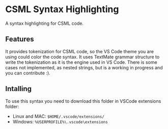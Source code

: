 # CSML Syntax Highlighting

A syntax highlighting for CSML code.

## Features

It provides tokenization for CSML code, so the VS Code theme you are using could color the code syntax. 
It uses TextMate grammar structure to write the tokenization as it is the engine used in VS Code.
There is some cases not implemented, as nested strings, but is a working in progress and you can contribute :).

## Intalling 

To use this syntax you need to download this folder in VSCode extensions folder:
- Linux and MAC: `$HOME/.vscode/extensions/`
- Windows: `%USERPROFILE%\.vscode\extensions`
